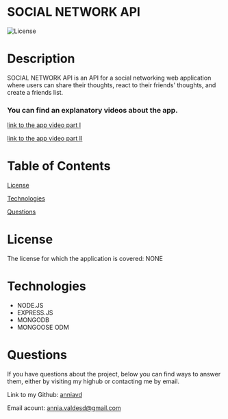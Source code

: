 # SOCIAL NETWORK API


![License](https://img.shields.io/badge/License-NONE-grenn.svg)
  

# Description

SOCIAL NETWORK API is an API for a social networking web application where users can share their thoughts, react to their friends' thoughts, and create a friends list. 
  

  ### You can find an explanatory videos about the app.

 [link to the app video part I](https://drive.google.com/file/d/1-x1Zs7WdpxNLJ6175d4PdtOBZEehZehU/view)

 [link to the app video part II](https://drive.google.com/file/d/1kABF446e47j6zbG0nTh_TxYZy2Y3WC-u/view)


# Table of Contents

[License](#License)

[Technologies](#Technologies)

[Questions](#Questions)


# License
The license for which the application is covered:
NONE 

# Technologies 
 - NODE.JS
- EXPRESS.JS
- MONGODB
- MONGOOSE ODM

# Questions

  If you have questions about the project, below you can find ways to answer them, either by visiting my highub or contacting me by email.
  
  Link to my Github: [anniavd](https://github.com/anniavd)
  
  Email acount: [annia.valdesd@gmail.com](mailto:annia.valdesd@gmail.com)
    
